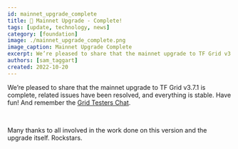 ```yaml
---
id: mainnet_upgrade_complete
title: 🎉 Mainnet Upgrade - Complete! 
tags: [update, technology, news]
category: [foundation]
image: ./mainnet_upgrade_complete.png
image_caption: Mainnet Upgrade Complete
excerpt: We’re pleased to share that the mainnet upgrade to TF Grid v3.7.1 is complete!
authors: [sam_taggart]
created: 2022-10-20
---
```


We’re pleased to share that the mainnet upgrade to TF Grid v3.7.1 is complete, related issues have been resolved, and everything is stable. Have fun! And remember the [Grid Testers Chat](https://bit.ly/threefoldtesting).

<br/>

Many thanks to all involved in the work done on this version and the upgrade itself. Rockstars.